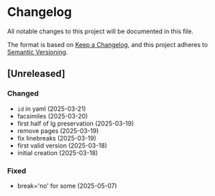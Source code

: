 # Changelog

All notable changes to this project will be documented in this file.

The format is based on [Keep a Changelog](https://keepachangelog.com/en/1.0.0/),
and this project adheres to [Semantic Versioning](https://semver.org/spec/v2.0.0.html).


## [Unreleased]

### Changed
- `id` in yaml (2025-03-21)
- facsimiles (2025-03-20)
- first half of lg preservation (2025-03-19)
- remove pages (2025-03-19)
- fix linebreaks (2025-03-19)
- first valid version (2025-03-18)
- initial creation (2025-03-18)

### Fixed
- break='no' for some <lb> (2025-05-07)
